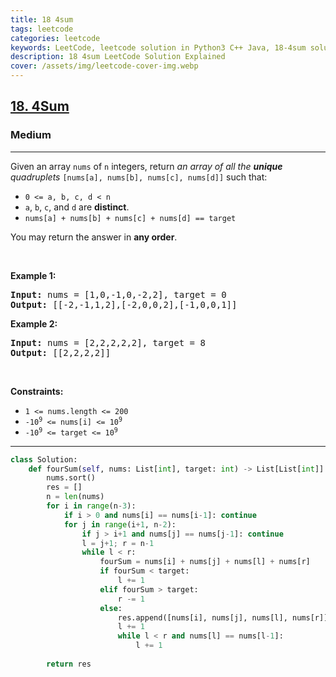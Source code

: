 ```yaml
---
title: 18 4sum
tags: leetcode
categories: leetcode
keywords: LeetCode, leetcode solution in Python3 C++ Java, 18-4sum solution
description: 18 4sum LeetCode Solution Explained
cover: /assets/img/leetcode-cover-img.webp
---
```





<h2><a href="https://leetcode.com/problems/4sum/">18. 4Sum</a></h2><h3>Medium</h3><hr><div><p>Given an array <code>nums</code> of <code>n</code> integers, return <em>an array of all the <strong>unique</strong> quadruplets</em> <code>[nums[a], nums[b], nums[c], nums[d]]</code> such that:</p>

<ul>
	<li><code>0 &lt;= a, b, c, d&nbsp;&lt; n</code></li>
	<li><code>a</code>, <code>b</code>, <code>c</code>, and <code>d</code> are <strong>distinct</strong>.</li>
	<li><code>nums[a] + nums[b] + nums[c] + nums[d] == target</code></li>
</ul>

<p>You may return the answer in <strong>any order</strong>.</p>

<p>&nbsp;</p>
<p><strong>Example 1:</strong></p>

<pre><strong>Input:</strong> nums = [1,0,-1,0,-2,2], target = 0
<strong>Output:</strong> [[-2,-1,1,2],[-2,0,0,2],[-1,0,0,1]]
</pre>

<p><strong>Example 2:</strong></p>

<pre><strong>Input:</strong> nums = [2,2,2,2,2], target = 8
<strong>Output:</strong> [[2,2,2,2]]
</pre>

<p>&nbsp;</p>
<p><strong>Constraints:</strong></p>

<ul>
	<li><code>1 &lt;= nums.length &lt;= 200</code></li>
	<li><code>-10<sup>9</sup> &lt;= nums[i] &lt;= 10<sup>9</sup></code></li>
	<li><code>-10<sup>9</sup> &lt;= target &lt;= 10<sup>9</sup></code></li>
</ul>
</div>

---




```python
class Solution:
    def fourSum(self, nums: List[int], target: int) -> List[List[int]]:
        nums.sort()
        res = []
        n = len(nums)
        for i in range(n-3):
            if i > 0 and nums[i] == nums[i-1]: continue
            for j in range(i+1, n-2):
                if j > i+1 and nums[j] == nums[j-1]: continue
                l = j+1; r = n-1
                while l < r:
                    fourSum = nums[i] + nums[j] + nums[l] + nums[r]
                    if fourSum < target:
                        l += 1
                    elif fourSum > target:
                        r -= 1
                    else:
                        res.append([nums[i], nums[j], nums[l], nums[r]])
                        l += 1
                        while l < r and nums[l] == nums[l-1]:
                            l += 1
        
        return res
```
